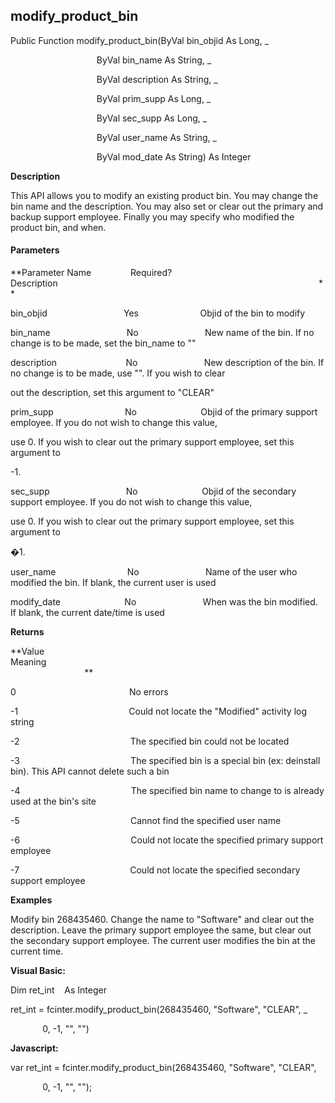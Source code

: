 modify_product_bin
--------------------

Public Function modify_product_bin(ByVal bin_objid As Long, _

                                   ByVal bin_name As String, _

                                   ByVal description As String, _

                                   ByVal prim_supp As Long, _

                                   ByVal sec_supp As Long, _

                                   ByVal user_name As String, _

                                   ByVal mod_date As String) As Integer

**Description**

This API allows you to modify an existing product bin. You may change the bin name and the description. You may also set or clear out the primary and backup support employee. Finally you may specify who modified the product bin, and when.

#### Parameters
**Parameter Name                Required?             Description                                                                                                          **

bin_objid                               Yes                         Objid of the bin to modify

bin_name                               No                           New name of the bin. If no change is to be made, set the bin_name to ""

description                            No                           New description of the bin. If no change is to be made, use "". If you wish to clear

out the description, set this argument to "CLEAR"

prim_supp                             No                          Objid of the primary support employee. If you do not wish to change this value,

use 0. If you wish to clear out the primary support employee, set this argument to

-1.

sec_supp                               No                          Objid of the secondary support employee. If you do not wish to change this value,

use 0. If you wish to clear out the primary support employee, set this argument to

�1.

user_name                             No                           Name of the user who modified the bin. If blank, the current user is used

modify_date                          No                           When was the bin modified. If blank, the current date/time is used

**Returns**

**Value                                     Meaning                                                                                                                                               **

0                                              No errors

-1                                             Could not locate the "Modified" activity log string

-2                                             The specified bin could not be located

-3                                             The specified bin is a special bin (ex: deinstall bin). This API cannot delete such a bin

-4                                             The specified bin name to change to is already used at the bin's site

-5                                             Cannot find the specified user name

-6                                             Could not locate the specified primary support employee

-7                                             Could not locate the specified secondary support employee

**Examples**

 Modify bin 268435460. Change the name to "Software" and clear out the description. Leave the primary support employee the same, but clear out the secondary support employee. The current user modifies the bin at the current time.

**Visual Basic:**

Dim ret_int    As Integer

ret_int = fcinter.modify_product_bin(268435460, "Software", "CLEAR", _

             0, -1, "", "")

**Javascript:**

var ret_int = fcinter.modify_product_bin(268435460, "Software", "CLEAR",

             0, -1, "", "");